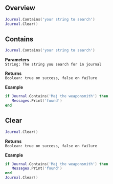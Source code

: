 ## Overview
```lua
Journal.Contains('your string to search')
Journal.Clear()
```

## Contains
```lua
Journal.Contains('your string to search')
```
**Parameters**<br/>
`String: The string you search for in journal`

**Returns**<br/>
`Boolean: true on success, false on failure`

**Example**
```lua
if Journal.Contains('Maj the weaponsmith') then
   Messages.Print('found')
end
```

## Clear
```lua
Journal.Clear()
```
**Returns**<br/>
`Boolean: true on success, false on failure`

**Example**
```lua
if Journal.Contains('Maj the weaponsmith') then
   Messages.Print('found')
end
Journal.Clear()
```


